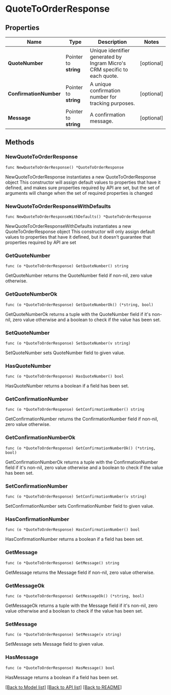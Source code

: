 # QuoteToOrderResponse

## Properties

Name | Type | Description | Notes
------------ | ------------- | ------------- | -------------
**QuoteNumber** | Pointer to **string** | Unique identifier generated by Ingram Micro&#39;s CRM specific to each quote. | [optional] 
**ConfirmationNumber** | Pointer to **string** | A unique confirmation number for tracking purposes. | [optional] 
**Message** | Pointer to **string** | A confirmation message. | [optional] 

## Methods

### NewQuoteToOrderResponse

`func NewQuoteToOrderResponse() *QuoteToOrderResponse`

NewQuoteToOrderResponse instantiates a new QuoteToOrderResponse object
This constructor will assign default values to properties that have it defined,
and makes sure properties required by API are set, but the set of arguments
will change when the set of required properties is changed

### NewQuoteToOrderResponseWithDefaults

`func NewQuoteToOrderResponseWithDefaults() *QuoteToOrderResponse`

NewQuoteToOrderResponseWithDefaults instantiates a new QuoteToOrderResponse object
This constructor will only assign default values to properties that have it defined,
but it doesn't guarantee that properties required by API are set

### GetQuoteNumber

`func (o *QuoteToOrderResponse) GetQuoteNumber() string`

GetQuoteNumber returns the QuoteNumber field if non-nil, zero value otherwise.

### GetQuoteNumberOk

`func (o *QuoteToOrderResponse) GetQuoteNumberOk() (*string, bool)`

GetQuoteNumberOk returns a tuple with the QuoteNumber field if it's non-nil, zero value otherwise
and a boolean to check if the value has been set.

### SetQuoteNumber

`func (o *QuoteToOrderResponse) SetQuoteNumber(v string)`

SetQuoteNumber sets QuoteNumber field to given value.

### HasQuoteNumber

`func (o *QuoteToOrderResponse) HasQuoteNumber() bool`

HasQuoteNumber returns a boolean if a field has been set.

### GetConfirmationNumber

`func (o *QuoteToOrderResponse) GetConfirmationNumber() string`

GetConfirmationNumber returns the ConfirmationNumber field if non-nil, zero value otherwise.

### GetConfirmationNumberOk

`func (o *QuoteToOrderResponse) GetConfirmationNumberOk() (*string, bool)`

GetConfirmationNumberOk returns a tuple with the ConfirmationNumber field if it's non-nil, zero value otherwise
and a boolean to check if the value has been set.

### SetConfirmationNumber

`func (o *QuoteToOrderResponse) SetConfirmationNumber(v string)`

SetConfirmationNumber sets ConfirmationNumber field to given value.

### HasConfirmationNumber

`func (o *QuoteToOrderResponse) HasConfirmationNumber() bool`

HasConfirmationNumber returns a boolean if a field has been set.

### GetMessage

`func (o *QuoteToOrderResponse) GetMessage() string`

GetMessage returns the Message field if non-nil, zero value otherwise.

### GetMessageOk

`func (o *QuoteToOrderResponse) GetMessageOk() (*string, bool)`

GetMessageOk returns a tuple with the Message field if it's non-nil, zero value otherwise
and a boolean to check if the value has been set.

### SetMessage

`func (o *QuoteToOrderResponse) SetMessage(v string)`

SetMessage sets Message field to given value.

### HasMessage

`func (o *QuoteToOrderResponse) HasMessage() bool`

HasMessage returns a boolean if a field has been set.


[[Back to Model list]](../README.md#documentation-for-models) [[Back to API list]](../README.md#documentation-for-api-endpoints) [[Back to README]](../README.md)


